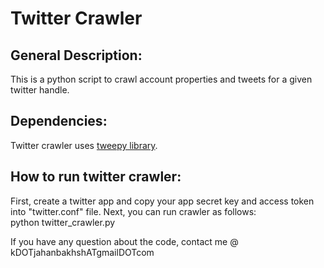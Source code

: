 <h1>Twitter Crawler</h1>
<h2>General Description:</h2>
<p>This is a python script to crawl account properties and tweets for a given twitter handle.</p>
<h2>Dependencies:</h2>
Twitter crawler uses <a href="https://github.com/tweepy/tweepy">tweepy library</a>. 

<h2>How to run twitter crawler:</h2>
<p>First, create a twitter app and copy your app secret key and access token into "twitter.conf" file. Next, you can run crawler as follows:<br />
python twitter_crawler.py
</p>
<p>
If you have any question about the code, contact me @ kDOTjahanbakhshATgmailDOTcom
</p>
